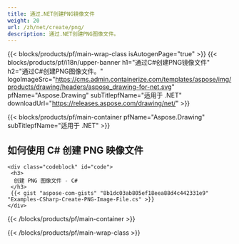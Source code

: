 ```yaml
---
title: 通过.NET创建PNG镜像文件
weight: 20
url: /zh/net/create/png/
description: 通过.NET创建PNG图像文件。
---
```


{{< blocks/products/pf/main-wrap-class isAutogenPage="true" >}}
{{< blocks/products/pf/i18n/upper-banner h1="通过C#创建PNG镜像文件" h2="通过C#创建PNG图像文件。" logoImageSrc="https://cms.admin.containerize.com/templates/aspose/img/products/drawing/headers/aspose_drawing-for-net.svg" pfName="Aspose.Drawing" subTitlepfName="适用于 .NET" downloadUrl="https://releases.aspose.com/drawing/net/" >}}

{{< blocks/products/pf/main-container pfName="Aspose.Drawing" subTitlepfName="适用于 .NET" >}}

<h2>如何使用 C# 创建 PNG 映像文件</h2>

    <div class="codeblock" id="code">
     <h3>
      创建 PNG 图像文件 - C#
     </h3>
     {{< gist "aspose-com-gists" "8b1dc03ab805ef18eea88d4c442331e9" "Examples-CSharp-Create-PNG-Image-File.cs" >}}
    </div>

{{< /blocks/products/pf/main-container >}}


{{< /blocks/products/pf/main-wrap-class >}}
